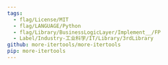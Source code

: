 ```yaml
---
tags:
  - flag/License/MIT
  - flag/LANGUAGE/Python
  - flag/Library/BusinessLogicLayer/Implement__/FP
  - Label/Industry-工业科学/IT/Library/3rdLibrary
github: more-itertools/more-itertools
pip: more-itertools
---
```

